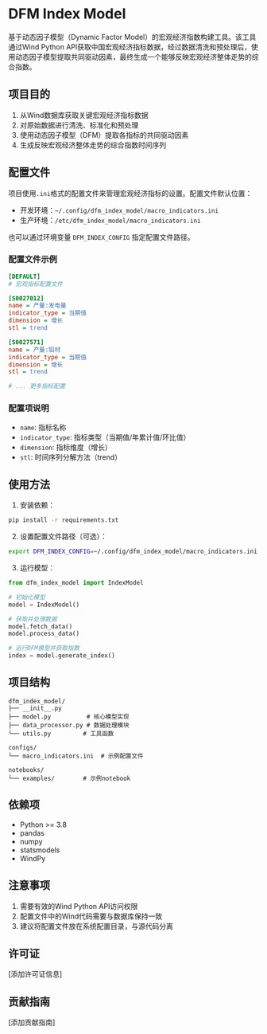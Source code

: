 # DFM Index Model

基于动态因子模型（Dynamic Factor Model）的宏观经济指数构建工具。该工具通过Wind Python API获取中国宏观经济指标数据，经过数据清洗和预处理后，使用动态因子模型提取共同驱动因素，最终生成一个能够反映宏观经济整体走势的综合指数。

## 项目目的

1. 从Wind数据库获取关键宏观经济指标数据
2. 对原始数据进行清洗、标准化和预处理
3. 使用动态因子模型（DFM）提取各指标的共同驱动因素
4. 生成反映宏观经济整体走势的综合指数时间序列

## 配置文件

项目使用`.ini`格式的配置文件来管理宏观经济指标的设置。配置文件默认位置：

- 开发环境：`~/.config/dfm_index_model/macro_indicators.ini`
- 生产环境：`/etc/dfm_index_model/macro_indicators.ini`

也可以通过环境变量 `DFM_INDEX_CONFIG` 指定配置文件路径。

### 配置文件示例

```ini
[DEFAULT]
# 宏观指标配置文件

[S0027012]
name = 产量:发电量
indicator_type = 当期值
dimension = 增长
stl = trend

[S0027571]
name = 产量:铝材
indicator_type = 当期值
dimension = 增长
stl = trend

# ... 更多指标配置
```

### 配置项说明

- `name`: 指标名称
- `indicator_type`: 指标类型（当期值/年累计值/环比值）
- `dimension`: 指标维度（增长）
- `stl`: 时间序列分解方法（trend）

## 使用方法

1. 安装依赖：
```bash
pip install -r requirements.txt
```

2. 设置配置文件路径（可选）：
```bash
export DFM_INDEX_CONFIG=~/.config/dfm_index_model/macro_indicators.ini
```

3. 运行模型：
```python
from dfm_index_model import IndexModel

# 初始化模型
model = IndexModel()

# 获取并处理数据
model.fetch_data()
model.process_data()

# 运行DFM模型并获取指数
index = model.generate_index()
```

## 项目结构

```
dfm_index_model/
├── __init__.py
├── model.py          # 核心模型实现
├── data_processor.py # 数据处理模块
└── utils.py         # 工具函数

configs/
└── macro_indicators.ini  # 示例配置文件

notebooks/
└── examples/        # 示例notebook
```

## 依赖项

- Python >= 3.8
- pandas
- numpy
- statsmodels
- WindPy

## 注意事项

1. 需要有效的Wind Python API访问权限
2. 配置文件中的Wind代码需要与数据库保持一致
3. 建议将配置文件放在系统配置目录，与源代码分离

## 许可证

[添加许可证信息]

## 贡献指南

[添加贡献指南] 